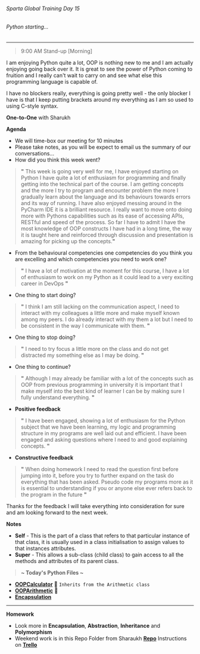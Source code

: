 ###### Sparta Global Training Day 15
###### Python starting...
___

> 9:00 AM Stand-up [Morning]

I am enjoying Python quite a lot, OOP is nothing new to me and I am actually enjoying going back over it.
It is great to see the power of Python coming to fruition and I really can't wait to carry on and see what else
this programming language is capable of. 

I have no blockers really, everything is going pretty well - the only blocker I have is that I keep
putting brackets around my everything as I am so used to using C-style syntax.


**One-to-One** with Sharukh<br>

**Agenda**
- We will time-box our meeting for 10 minutes
- Please take notes, as you will be expect to email us the summary of our conversations...
- How did you think this week went?
> **"** This week is going very well for me, I have enjoyed starting on Python I have quite a lot of enthusiasm for programming
>and finally getting into the technical part of the course. I am getting concepts and the more I try to program and encounter problem 
>the more I gradually learn about the language and its behaviours towards errors and its way of running. I have also enjoyed 
>messing around in the PyCharm IDE it is a brilliant resource. I really want to move onto doing more with Pythons capabilities such as
>its ease of accessing APIs, RESTful and speed of the process. So far I have to admit I have the most knowledge of OOP constructs I have had in
>a long time, the way it is taught here and reinforced through discussion and presentation is amazing for picking up the concepts.**"**
- From the behavioural competencies one competencies do you think you are excelling and which competencies you need to work one?
> **"** I have a lot of motivation at the moment for this course, I have a lot of enthusiasm to work on my Python as it could lead to a very 
>exciting career in DevOps  **"**
- One thing to start doing? 
> **"** I think I am still lacking on the communication aspect, I need to interact with my colleagues a little more and make myself
>known among my peers. I do already interact with my them a lot but I need to be consistent in the way I communicate with them. **"**
- One thing to stop doing? 
> **"** I need to try focus a little more on the class and do not get distracted my something else as I may be doing.   **"**
- One thing to continue?
> **"** Although I may already be familiar with a lot of the concepts such as OOP from previous programming in university it is
>important that I make myself into the best kind of learner I can be by making sure I fully understand everything.
> **"**

* **Positive feedback** <br>
 > **"** I have been engaged, showing a lot of enthusiasm for the Python subject that we have been learning, my logic and programming
>structure in my programs are well laid out and efficient. I have been engaged and asking questions where I need to and good explaining concepts. **"**

* **Constructive feedback** <br>
> **"** When doing homework I need to read the question first before jumping into it, before you try to further expand on the task do 
>everything that has been asked. Pseudo code my programs more as it is essential to understanding if you or anyone else ever refers
>back to the program in the future **"**

Thanks for the feedback I will take everything into consideration for sure and am looking forward to the next week. 

**Notes**
* **Self** - This is the part of a class that refers to that particular instance of that class, it
is usually used in a class initialisation to assign values to that instances attributes. 
* **Super** - This allows a sub-class (child class) to gain access to all the methods and attributes of its parent class.

> **~ Today's Python Files ~** <br>
* [**OOPCalculator**](../../Python-Files/Revision-Files/OOP-FIles/OOP_Calculator/arithmetic.py) :page_with_curl: `Inherits from the Arithmetic class`
* [**OOPArithmetic**](../../Python-Files/Revision-Files/OOP-FIles/OOP_Calculator/arithmetic.py) :page_with_curl: 
* [**Encapsulation**](../../Python-Files/Revision-Files/OOP-FIles/encapsulation.py)

___
**Homework**
* Look more in **Encapsulation**, **Abstraction**, **Inheritance** and **Polymorphism**
* Weekend work is in this Repo Folder from Sharaukh [**Repo**](https://github.com/khanmaster/python_apis/blob/master/OOP_EXERCISE.md) Instructions on [**Trello**](https://trello.com/b/eZdQiVQU/engineering-67)
  
